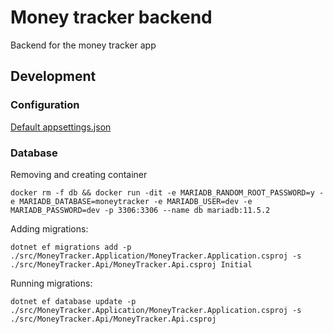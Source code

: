# Money tracker backend

Backend for the money tracker app

## Development

### Configuration

[Default appsettings.json](src/MoneyTracker.Api/appsettings.json)

### Database

Removing and creating container

```shell
docker rm -f db && docker run -dit -e MARIADB_RANDOM_ROOT_PASSWORD=y -e MARIADB_DATABASE=moneytracker -e MARIADB_USER=dev -e MARIADB_PASSWORD=dev -p 3306:3306 --name db mariadb:11.5.2
```

Adding migrations:

```
dotnet ef migrations add -p ./src/MoneyTracker.Application/MoneyTracker.Application.csproj -s ./src/MoneyTracker.Api/MoneyTracker.Api.csproj Initial
```

Running migrations:

```
dotnet ef database update -p ./src/MoneyTracker.Application/MoneyTracker.Application.csproj -s ./src/MoneyTracker.Api/MoneyTracker.Api.csproj
```